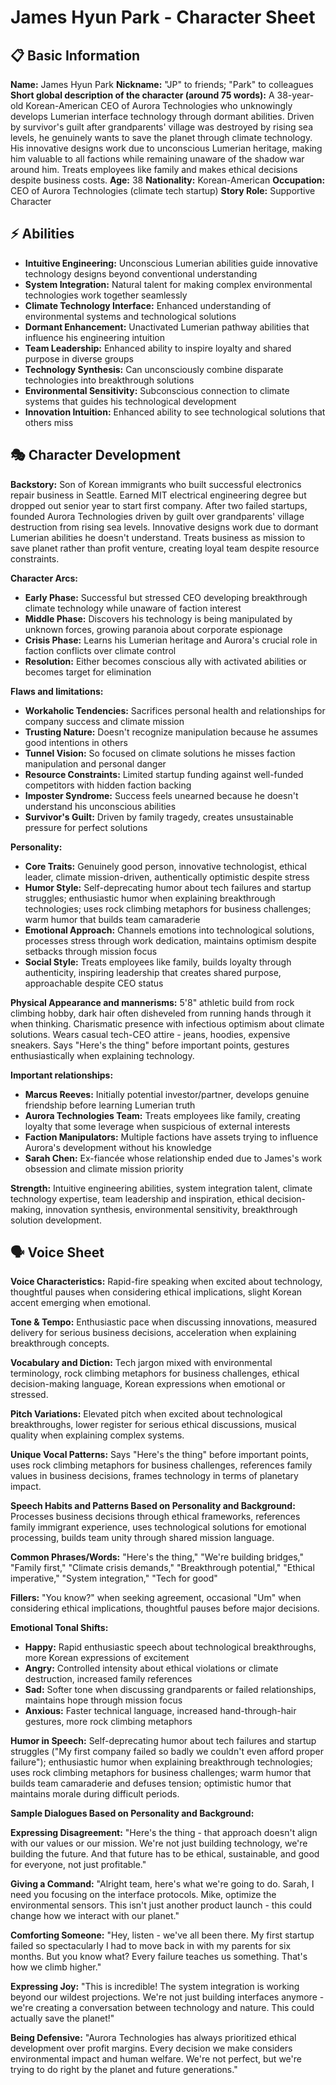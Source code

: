 # James Hyun Park - Character Sheet

## 📋 Basic Information
**Name:** James Hyun Park
**Nickname:** "JP" to friends; "Park" to colleagues
**Short global description of the character (around 75 words):** A 38-year-old Korean-American CEO of Aurora Technologies who unknowingly develops Lumerian interface technology through dormant abilities. Driven by survivor's guilt after grandparents' village was destroyed by rising sea levels, he genuinely wants to save the planet through climate technology. His innovative designs work due to unconscious Lumerian heritage, making him valuable to all factions while remaining unaware of the shadow war around him. Treats employees like family and makes ethical decisions despite business costs.
**Age:** 38
**Nationality:** Korean-American
**Occupation:** CEO of Aurora Technologies (climate tech startup)
**Story Role:** Supportive Character

## ⚡ Abilities
- **Intuitive Engineering:** Unconscious Lumerian abilities guide innovative technology designs beyond conventional understanding
- **System Integration:** Natural talent for making complex environmental technologies work together seamlessly
- **Climate Technology Interface:** Enhanced understanding of environmental systems and technological solutions
- **Dormant Enhancement:** Unactivated Lumerian pathway abilities that influence his engineering intuition
- **Team Leadership:** Enhanced ability to inspire loyalty and shared purpose in diverse groups
- **Technology Synthesis:** Can unconsciously combine disparate technologies into breakthrough solutions
- **Environmental Sensitivity:** Subconscious connection to climate systems that guides his technological development
- **Innovation Intuition:** Enhanced ability to see technological solutions that others miss

## 🎭 Character Development
**Backstory:** Son of Korean immigrants who built successful electronics repair business in Seattle. Earned MIT electrical engineering degree but dropped out senior year to start first company. After two failed startups, founded Aurora Technologies driven by guilt over grandparents' village destruction from rising sea levels. Innovative designs work due to dormant Lumerian abilities he doesn't understand. Treats business as mission to save planet rather than profit venture, creating loyal team despite resource constraints.

**Character Arcs:**
- **Early Phase:** Successful but stressed CEO developing breakthrough climate technology while unaware of faction interest
- **Middle Phase:** Discovers his technology is being manipulated by unknown forces, growing paranoia about corporate espionage
- **Crisis Phase:** Learns his Lumerian heritage and Aurora's crucial role in faction conflicts over climate control
- **Resolution:** Either becomes conscious ally with activated abilities or becomes target for elimination

**Flaws and limitations:**
- **Workaholic Tendencies:** Sacrifices personal health and relationships for company success and climate mission
- **Trusting Nature:** Doesn't recognize manipulation because he assumes good intentions in others
- **Tunnel Vision:** So focused on climate solutions he misses faction manipulation and personal danger
- **Resource Constraints:** Limited startup funding against well-funded competitors with hidden faction backing
- **Imposter Syndrome:** Success feels unearned because he doesn't understand his unconscious abilities
- **Survivor's Guilt:** Driven by family tragedy, creates unsustainable pressure for perfect solutions

**Personality:**
- **Core Traits:** Genuinely good person, innovative technologist, ethical leader, climate mission-driven, authentically optimistic despite stress
- **Humor Style:** Self-deprecating humor about tech failures and startup struggles; enthusiastic humor when explaining breakthrough technologies; uses rock climbing metaphors for business challenges; warm humor that builds team camaraderie
- **Emotional Approach:** Channels emotions into technological solutions, processes stress through work dedication, maintains optimism despite setbacks through mission focus
- **Social Style:** Treats employees like family, builds loyalty through authenticity, inspiring leadership that creates shared purpose, approachable despite CEO status

**Physical Appearance and mannerisms:** 5'8" athletic build from rock climbing hobby, dark hair often disheveled from running hands through it when thinking. Charismatic presence with infectious optimism about climate solutions. Wears casual tech-CEO attire - jeans, hoodies, expensive sneakers. Says "Here's the thing" before important points, gestures enthusiastically when explaining technology.

**Important relationships:**
- **Marcus Reeves:** Initially potential investor/partner, develops genuine friendship before learning Lumerian truth
- **Aurora Technologies Team:** Treats employees like family, creating loyalty that some leverage when suspicious of external interests
- **Faction Manipulators:** Multiple factions have assets trying to influence Aurora's development without his knowledge
- **Sarah Chen:** Ex-fiancée whose relationship ended due to James's work obsession and climate mission priority

**Strength:** Intuitive engineering abilities, system integration talent, climate technology expertise, team leadership and inspiration, ethical decision-making, innovation synthesis, environmental sensitivity, breakthrough solution development.

## 🗣️ Voice Sheet
**Voice Characteristics:** Rapid-fire speaking when excited about technology, thoughtful pauses when considering ethical implications, slight Korean accent emerging when emotional.

**Tone & Tempo:** Enthusiastic pace when discussing innovations, measured delivery for serious business decisions, acceleration when explaining breakthrough concepts.

**Vocabulary and Diction:** Tech jargon mixed with environmental terminology, rock climbing metaphors for business challenges, ethical decision-making language, Korean expressions when emotional or stressed.

**Pitch Variations:** Elevated pitch when excited about technological breakthroughs, lower register for serious ethical discussions, musical quality when explaining complex systems.

**Unique Vocal Patterns:** Says "Here's the thing" before important points, uses rock climbing metaphors for business challenges, references family values in business decisions, frames technology in terms of planetary impact.

**Speech Habits and Patterns Based on Personality and Background:** Processes business decisions through ethical frameworks, references family immigrant experience, uses technological solutions for emotional processing, builds team unity through shared mission language.

**Common Phrases/Words:** "Here's the thing," "We're building bridges," "Family first," "Climate crisis demands," "Breakthrough potential," "Ethical imperative," "System integration," "Tech for good"

**Fillers:** "You know?" when seeking agreement, occasional "Um" when considering ethical implications, thoughtful pauses before major decisions.

**Emotional Tonal Shifts:**
- **Happy:** Rapid enthusiastic speech about technological breakthroughs, more Korean expressions of excitement
- **Angry:** Controlled intensity about ethical violations or climate destruction, increased family references
- **Sad:** Softer tone when discussing grandparents or failed relationships, maintains hope through mission focus
- **Anxious:** Faster technical language, increased hand-through-hair gestures, more rock climbing metaphors

**Humor in Speech:** Self-deprecating humor about tech failures and startup struggles ("My first company failed so badly we couldn't even afford proper failure"); enthusiastic humor when explaining breakthrough technologies; uses rock climbing metaphors for business challenges; warm humor that builds team camaraderie and defuses tension; optimistic humor that maintains morale during difficult periods.

**Sample Dialogues Based on Personality and Background:**

**Expressing Disagreement:** "Here's the thing - that approach doesn't align with our values or our mission. We're not just building technology, we're building the future. And that future has to be ethical, sustainable, and good for everyone, not just profitable."

**Giving a Command:** "Alright team, here's what we're going to do. Sarah, I need you focusing on the interface protocols. Mike, optimize the environmental sensors. This isn't just another product launch - this could change how we interact with our planet."

**Comforting Someone:** "Hey, listen - we've all been there. My first startup failed so spectacularly I had to move back in with my parents for six months. But you know what? Every failure teaches us something. That's how we climb higher."

**Expressing Joy:** "This is incredible! The system integration is working beyond our wildest projections. We're not just building interfaces anymore - we're creating a conversation between technology and nature. This could actually save the planet!"

**Being Defensive:** "Aurora Technologies has always prioritized ethical development over profit margins. Every decision we make considers environmental impact and human welfare. We're not perfect, but we're trying to do right by the planet and future generations."